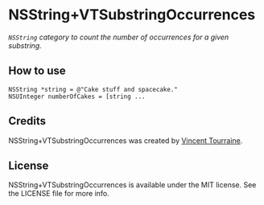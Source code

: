 # NSString+VTSubstringOccurrences

_`NSString` category to count the number of occurrences for a given substring._

## How to use

``` objc
NSString *string = @"Cake stuff and spacecake."
NSUInteger numberOfCakes = [string ...
```

## Credits

NSString+VTSubstringOccurrences was created by [Vincent Tourraine](http://www.vtourraine.net).

## License

NSString+VTSubstringOccurrences is available under the MIT license. See the LICENSE file for more info.

